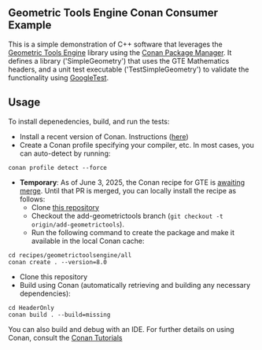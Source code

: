 ## Geometric Tools Engine Conan Consumer Example

This is a simple demonstration of C++ software that leverages the [Geometric Tools Engine](https://github.com/davideberly/GeometricTools) library using the [Conan Package Manager](https://conan.io/). 
It defines a library ('SimpleGeometry') that uses the GTE Mathematics headers, and a unit test executable ('TestSimpleGeometry') to validate the functionality using [GoogleTest](https://github.com/google/googletest).

## Usage
To install depenedencies, build, and run the tests:
* Install a recent version of Conan. Instructions ([here](https://docs.conan.io/2/installation.html))
* Create a Conan profile specifying your compiler, etc. In most cases, you can auto-detect by running:
```
conan profile detect --force
```  
* **Temporary**: As of June 3, 2025, the Conan recipe for GTE is [awaiting merge](https://github.com/conan-io/conan-center-index/pull/27563). Until that PR is merged, you can locally install the recipe as follows:
  * Clone [this repository](https://github.com/proceduralnoisy/conan-center-index)
  * Checkout the add-geometrictools branch (`git checkout -t origin/add-geometrictools`).
  * Run the following command to create the package and make it available in the local Conan cache:
```
cd recipes/geometrictoolsengine/all
conan create . --version=8.0
```
* Clone this repository
* Build using Conan (automatically retrieving and building any necessary dependencies):
```
cd HeaderOnly
conan build . --build=missing
```
You can also build and debug with an IDE. For further details on using Conan, consult the [Conan Tutorials](https://docs.conan.io/2/tutorial.html)
